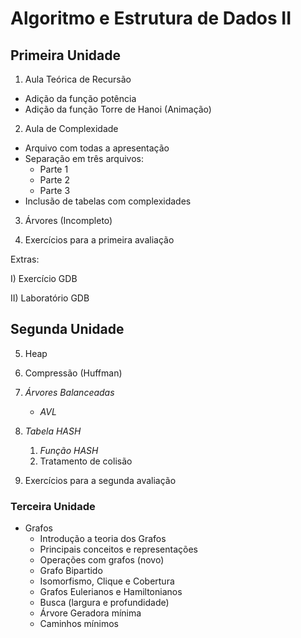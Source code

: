 # Algoritmo e Estrutura de Dados II

## Primeira Unidade

1) Aula Teórica de Recursão
+ Adição da função potência
+ Adição da função Torre de Hanoi (Animação)

2) Aula de Complexidade
+ Arquivo com todas a apresentação
+ Separação em três arquivos:
  + Parte 1
  + Parte 2
  + Parte 3
+ Inclusão de tabelas com complexidades

3) Árvores (Incompleto)
   
4) Exercícios para a primeira avaliação

Extras:

I) Exercício GDB

II) Laboratório GDB


## Segunda Unidade

5) Heap
   
6) Compressão (Huffman)
   
7) *Árvores Balanceadas*
    + *AVL*

8) *Tabela HASH*
   1) *Função HASH*
   2) Tratamento de colisão
  
9)  Exercícios para a segunda avaliação
  
### Terceira Unidade
  + Grafos
    + Introdução a teoria dos Grafos
    + Principais conceitos e representações
    + Operações com grafos (novo)
    + Grafo Bipartido
    + Isomorfismo, Clique e Cobertura
    + Grafos Eulerianos e Hamiltonianos
    + Busca (largura e profundidade)
    + Árvore Geradora mínima
    + Caminhos mínimos


